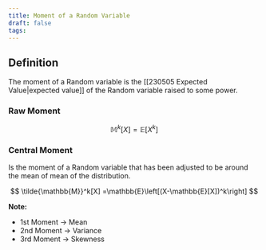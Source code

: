 ```yaml
---
title: Moment of a Random Variable
draft: false
tags:
---
```

## Definition
The moment of a Random variable is the [[230505 Expected Value|expected value]] of the Random variable raised to some power. 

### Raw Moment

$$
\mathbb{M}^k[X]  =\mathbb{E}\left[X^k\right]
$$

### Central Moment 
Is the moment of a Random variable that has been adjusted to be around the mean of mean of the distribution. 

$$
\tilde{\mathbb{M}}^k[X]  =\mathbb{E}\left[(X-\mathbb{E}[X])^k\right]
$$


**Note:** 
- 1st Moment -> Mean
- 2nd Moment -> Variance 
- 3rd Moment -> Skewness


